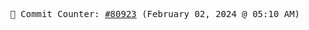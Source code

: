 <p align="center">
    <samp>
        📮 Commit Counter: <a href="https://github.com/Javascript-void0/Javascript-void0/commits/main">#80923</a> (February 02, 2024 @ 05:10 AM)
    </samp>
</p>